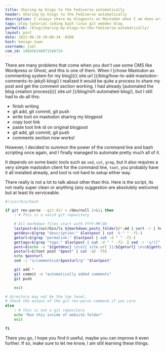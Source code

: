 ```yaml
---
title: Sharing my blogs to the Fediverse automatically
header: Sharing my blogs to the Fediverse automatically
description: I always share my blogposts on Mastodon when I am done writing them, but it has always been a little annoying to do so. Not anymore.
tags: blog tutorial coding bash linux git webdev blog
permalink: /blog/sharing-my-blogs-to-the-fediverse-automatically/
layout: post
date: 2022-06-10 20:00:34 -0500
host: benign.town
username: joel
com_id: 108456248971546724
---
```


There are many problems that come when you don't use some CMS like Wordpress or Ghost, and this is one of them. When I [chose Mastodon as commenting system for my blog]({{ site.url }}/blog/how-to-add-mastodon-comments-to-jekyll-blog/) I realized it would be quite a process to share my post and get the comment section working. I had already [automated the blog creation process]({{ site.url }}/blog/rofi-automated-blog/), but I still had to do all this:

- finish writing
- git add, git commit, git push
- write toot on mastodon sharing my blogpost
- copy toot link
- paste toot link id on original blogpost
- git add, git commit, git push
- comments section now works!

However, I decided to summon the power of the command line and bash scripting once again, and I finally managed to automate pretty much all of it.

It depends on some basic tools such as `sed`, `cut`, `grep`, but it also requires a very simple mastodon client for the command line, `toot`, you probably have it all installed already, and toot is not hard to setup either way.

There really is not a lot to talk about other than this. Here is the script, its not really super clean or anything (any suggestion are absolutely welcome) but at least its serviceable.

```bash
#!/usr/bin/bash

if git rev-parse --git-dir > /dev/null 2>&1; then
    : # This is a valid git repository

    # All markdown files start with YYYY-MM-DD
    lastpost=$(/usr/bin/ls ${markdown_posts_folder}/*.md | sort -r | head -n 1) 
    getdesc=$(grep "description:" $lastpost | cut -d " " -f2-)
    geturl=$(grep "permalink:" $lastpost | cut -d " " -f2-)
    gettags=$(grep "tags:" $lastpost | cut -d " " -f2- | sed -r 's/([^ ]+)/#\1/g')
    post=$(echo -e "${getdesc} \n\n{{ site.url }}/${geturl} \n\n${gettags} #blogpost")
    posturl=$(toot post "$post" | cut -d/ -f5)
    echo $posturl
    sed -i "s/commentsid/$posturl/g" "$lastpost"

    git add *
    git commit -m "automatically added comments"
    git push

    exit

# directory may not be the top level.
# Check the output of the git rev-parse command if you care
else
    : # this is not a git repository
    echo "Run this inside of website folder"
    exit

fi
```

There you go, I hope you find it useful, maybe you can improve it even further. If so, make sure to let me know, I am still learning these things.
